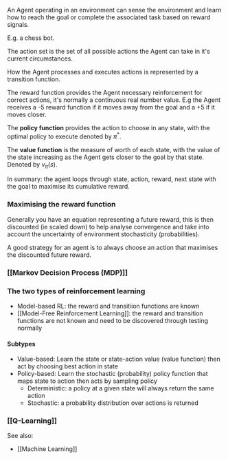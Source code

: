 An Agent operating in an environment can sense the environment and learn how to reach the goal or complete the associated task based on reward signals.

E.g. a chess bot.

The action set is the set of all possible actions the Agent can take in it's current circumstances. 

How the Agent processes and executes actions is represented by a transition function.

The reward function provides the Agent necessary reinforcement for correct actions, it's normally a continuous real number value. E.g the Agent receives a -5 reward function if it moves away from the goal and a +5 if it moves closer.

The **policy function** provides the action to choose in any state, with the optimal policy to execute denoted by $\pi^*$.

The **value function** is the measure of worth of each state, with the value of the state increasing as the Agent gets closer to the goal by that state. Denoted by $v_\pi(s)$.

In summary: the agent loops through state, action, reward, next state with the goal to maximise its cumulative reward.

### Maximising the reward function

Generally you have an equation representing a future reward, this is then discounted (ie scaled down) to help analyse convergence and take into account the uncertainty of environment stochasticity (probabilities).

A good strategy for an agent is to always choose an action that maximises the discounted future reward.

### [[Markov Decision Process (MDP)]]

### The two types of reinforcement learning
- Model-based RL: the reward and transitiion functions are known
- [[Model-Free Reinforcement Learning]]: the reward and transition functions are not known and need to be discovered through testing normally

#### Subtypes
- Value-based: Learn the state or state-action value (value function) then act by choosing best action in state
- Policy-based: Learn the stochastic (probability) policy function that maps state to action then acts by sampling policy
	- Deterministic: a policy at a given state will always return the same action
	- Stochastic: a probability distribution over actions is returned

### [[Q-Learning]]

See also:
- [[Machine Learning]]